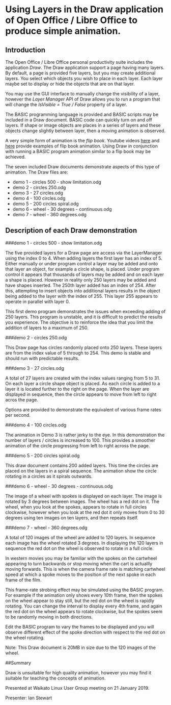 # Using Layers in the Draw application of Open Office / Libre Office to produce simple animation.

## Introduction

The Open Office / Libre Office personal productivity suite includes the application *Draw*. The Draw application support a page having many layers. By default, a page is provided five layers, but you may create additional layers. You select which objects you wish to place in each layer. Each layer maybe set to display or hide the objects that are on that layer.

You may use the GUI interface to manually change the visibility of a layer, however the *Layer Manager* API of Draw allows you to run a program that will change the *IsVisible = True / False* property of a layer.

The BASIC programming language is provided and BASIC scripts may be included in a Draw document. BASIC code can quickly turn on and off layers. If shape or image objects are places in a series of layers and these objects change slightly between layer, then a moving animation is observed.

A very simple form of animation is the *flip book*. Youtube videos [here](https://www.youtube.com/watch?v=GO9NshFE6Yc) and [here](https://www.youtube.com/watch?v=Un-BdBSOGKY) provide examples of flip book animation. Using Draw in conjunction with running a BASIC program animation similar to a flip book may be achieved. 

The seven included Draw documents demonstrate aspects of this type of animation. The Draw files are:

  * demo 1 - circles 500 - show limitation.odg
  * demo 2 - circles 250.odg
  * demo 3 - 27 circles.odg
  * demo 4 - 100 circles.odg
  * demo 5 - 200 circles spiral.odg
  * demo 6 - wheel - 30 degrees - continuous.odg
  * demo 7 - wheel - 360 degrees.odg

## Description of each Draw demonstration 

###demo 1 - circles 500 - show limitation.odg

The five provided layers for a Draw page are access via the LayerManager using the index 0 to 4. When adding layers the first layer has an index of 5. Either manually or under program control a layer may be added and onto that layer an object, for example a circle shape, is placed. Under program control it appears that thousands of layers may be added and on each layer a shape is placed. However in reality only 250 layers may be added and have shapes inserted. The 250th layer added has an index of 254. After this, attempting to insert objects into additional layers results in the object being added to the layer with the index of 255. This layer 255 appears to operate in parallel with layer 0.

This first demo program demonstrates the issues when exceeding adding of 250 layers. This program is unstable, and it is difficult to predict the results you experience. The objective is to reinforce the idea that you limit the addition of layers to a maximum of 250.


###demo 2 - circles 250.odg

This Draw page has circles randomly placed onto 250 layers. These layers are from the index value of 5 through to 254. This demo is stable and should run with predictable results.


###demo 3 - 27 circles.odg

A total of 27 layers are created with the index values ranging from 5 to 31. On each layer a circle shape object is placed. As each circle is added to a layer it is located further to the right on the page. When the layer are displayed in sequence, then the circle appears to move from left to right acros the page.

Options are provided to demonstrate the equivalent of various frame rates per second.

###demo 4 - 100 circles.odg

The animation in Demo 3 is rather jerky to the eye. In this demonstration the number of layers / circles is increased to 100. This provides a smoother animation of the circle progressing from left to right across the page.

###demo 5 - 200 circles spiral.odg

This draw document contains 200 added layers. This time the circles are placed on the layers in a spiral sequence. The animation show the circle rotating in a circles as it spirals outwards.

###demo 6 - wheel - 30 degrees - continuous.odg

The image of a wheel with spokes is displayed on each layer. The image is rotated by 3 degrees between images. The wheel has a red dot on it. The wheel, when you look at the spokes, appears to rotate in full circles clockwise, however when you look at the red dot it only moves from 0 to 30 degrees using ten images on ten layers, and then repeats itself.

###demo 7 - wheel - 360 degrees.odg

A total of 120 images of the wheel are added to 120 layers. In sequence each image has the wheel rotated 3 degrees. In displaying the 120 layers in sequence the red dot on the wheel is observed to rotate in a full circle.

In western movies you may be familiar with the spokes on the cartwheel appearing to turn backwards or stop moving when the cart is actuallly moving forwards. This is when the camera frame rate is matching cartwheel speed at which a spoke moves to the position of the next spoke in each frame of the film.

This frame-rate strobing effect may be simulated using the BASIC program. For example if the animation only shows every 10th frame, then the spokes on the wheel appear to stay still, but the red dot on the wheel is rapidly rotating. You can change the interval to display every 4th frame, and again the red dot on the wheel appears to rotate clockwise, but the spokes seem to be randomly moving in both directions.

Edit the BASIC program to vary the frames to be displayed and you will observe different effect of the spoke direction with respect to the red dot on the wheel rotating.

Note: This Draw document is 20MB in size due to the 120 images of the wheel. 

##Summary

Draw is unsuitable for high quality animation, however you may find it suitable for teaching the concepts of  animation.


Presented at Waikato Linux User Group meeting on 21 January 2019.

Presenter: Ian Stewart




